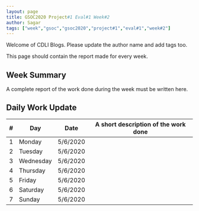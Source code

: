 ```yaml
---
layout: page
title: GSOC2020 Project#1 Eval#1 Week#2
author: Sagar
tags: ["week","gsoc","gsoc2020","project#1","eval#1","week#2"]
---
```

Welcome of CDLI Blogs.
Please update the author name and add tags too. 

This page should contain the report made for every week.

## Week Summary

A complete report of the work done during the week must be written here. 


## Daily Work Update

|\#|Day|Date|A short description of the work done|  
|---	|---	|---	|---	|  
|1   	| Monday 	|   5/6/2020	|   	|  
|2   	| Tuesday  	|   5/6/2020	|   	|  
|3   	| Wednesday  	|  5/6/2020 	|   	|  
|4   	| Thursday  	|   5/6/2020	|   	|  
|5   	| Friday  	|   5/6/2020	|   	|  
|6   	| Saturday  	|   5/6/2020	|   	|  
|7   	| Sunday  	|   5/6/2020	|   	|  
